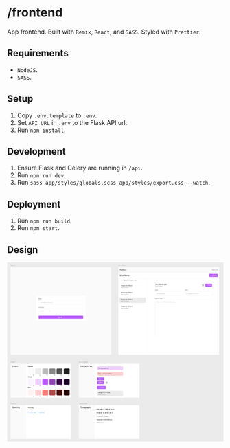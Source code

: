 # /frontend

App frontend. Built with `Remix`, `React`, and `SASS`. Styled with `Prettier`.

## Requirements

- `NodeJS`.
- `SASS`.

## Setup

1. Copy `.env.template` to `.env`.
2. Set `API_URL` in `.env` to the Flask API url.
3. Run `npm install`.

## Development

1. Ensure Flask and Celery are running in `/api`.
2. Run `npm run dev`.
3. Run `sass app/styles/globals.scss app/styles/export.css --watch`.

## Deployment

1. Run `npm run build`.
2. Run `npm start`.

## Design

![Frontend design](./diagram.png)
